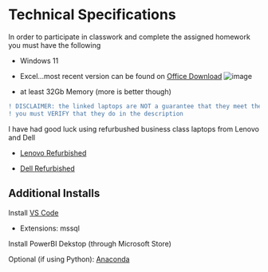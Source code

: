 # Technical Specifications

In order to participate in classwork and complete the assigned homework you must have the following

- Windows 11
  
- Excel...most recent version can be found on [Office Download](https://portal.office.com/)
![image](https://github.com/user-attachments/assets/e4ee110d-ad52-49e2-b6a4-d93bbe802f7b)


- at least 32Gb Memory (more is better though)

```diff
! DISCLAIMER: the linked laptops are NOT a guarantee that they meet the specifications
! you must VERIFY that they do in the description
```

I have had good luck using refurbushed business class laptops from Lenovo and Dell

- [Lenovo Refurbished](https://www.lenovo.com/us/outletus/en/business-laptops/?visibleDatas=704%3A16%2520GB%3B993%3AWork%3B992%3ATraditional%2520Laptops)

- [Dell Refurbished](https://outlet.us.dell.com/ARBOnlineSales/Online/InventorySearch.aspx?c=us&cs=28&l=en&s=dfb&brandid=2801&sign=bnBYA0tousJ0J3I4SO0lLzZs55m78B7NewjWtvAY2cul8AtYdkDY0zgDQfd3axB45CLcZBVZnE21kSWb0grH7S%2f9fAgOScEQXSMYDx8jWQxe6jtr7Gm3BOXIsu64FOmSY%2bH4ffbUPjjT%2f3bryETf3P7ZssdtDpuiT6v566e9tbjHTXVVDWBKVHnf9W1qZ1lxW7XoqNM8GnAc56eHod%2bmidEk5pflpScFTjGME1E1PzvJtp4Pp%2fHzGTTvBM1IdLCslxef9uZeni%2fCfMvCgXiTneWlRis799j0Nf7Bdf93wdRYp3%2f73g%2fgcDzZOxtzmIe%2bKEpqkLVxw0DLuVO2vNk7PYz4GIu%2fKTXTsFXtBnxKLuW8G3mCk7WUqqAS4tXEuBt4)



## Additional Installs

Install [VS Code](https://code.visualstudio.com/download)
- Extensions: mssql


Install PowerBI Dekstop (through Microsoft Store)


Optional (if using Python): [Anaconda](https://www.anaconda.com/download/success) 
